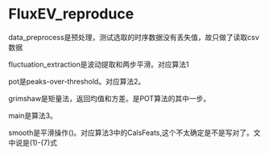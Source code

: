 # FluxEV_reproduce

data_preprocess是预处理，测试选取的时序数据没有丢失值，故只做了读取csv数据

fluctuation_extraction是波动提取和两步平滑。对应算法1

pot是peaks-over-threshold。对应算法2。

grimshaw是矩量法，返回均值和方差。是POT算法的其中一步。

main是算法3。

smooth是平滑操作()。对应算法3中的CalsFeats,这个不太确定是不是写对了。文中说是(1)-(7)式
